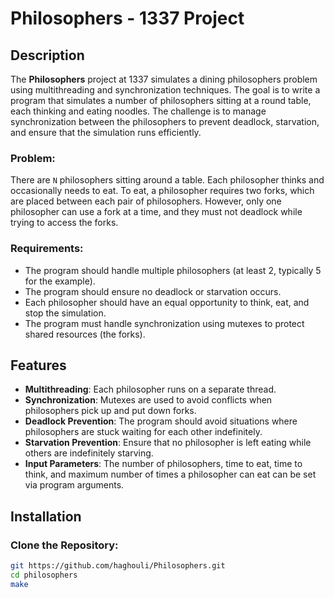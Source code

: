 # Philosophers - 1337 Project

## Description
The **Philosophers** project at 1337 simulates a dining philosophers problem using multithreading and synchronization techniques. The goal is to write a program that simulates a number of philosophers sitting at a round table, each thinking and eating noodles. The challenge is to manage synchronization between the philosophers to prevent deadlock, starvation, and ensure that the simulation runs efficiently.

### Problem:
There are `N` philosophers sitting around a table. Each philosopher thinks and occasionally needs to eat. To eat, a philosopher requires two forks, which are placed between each pair of philosophers. However, only one philosopher can use a fork at a time, and they must not deadlock while trying to access the forks.

### Requirements:
- The program should handle multiple philosophers (at least 2, typically 5 for the example).
- The program should ensure no deadlock or starvation occurs.
- Each philosopher should have an equal opportunity to think, eat, and stop the simulation.
- The program must handle synchronization using mutexes to protect shared resources (the forks).
  
## Features
- **Multithreading**: Each philosopher runs on a separate thread.
- **Synchronization**: Mutexes are used to avoid conflicts when philosophers pick up and put down forks.
- **Deadlock Prevention**: The program should avoid situations where philosophers are stuck waiting for each other indefinitely.
- **Starvation Prevention**: Ensure that no philosopher is left eating while others are indefinitely starving.
- **Input Parameters**: The number of philosophers, time to eat, time to think, and maximum number of times a philosopher can eat can be set via program arguments.

## Installation

### Clone the Repository:
```bash
git https://github.com/haghouli/Philosophers.git
cd philosophers
make
